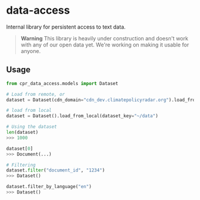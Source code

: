 # data-access

Internal library for persistent access to text data.

> **Warning**
> This library is heavily under construction and doesn't work with any of our open data yet. We're working on making it usable for anyone.

## Usage 

``` py
from cpr_data_access.models import Dataset

# Load from remote, or 
dataset = Dataset(cdn_domain="cdn_dev.climatepolicyradar.org").load_from_remote(dataset_key="cpr-data", limit=1000)

# load from local
dataset = Dataset().load_from_local(dataset_key="~/data")

# Using the dataset
len(dataset)
>>> 1000

dataset[0]
>>> Document(...)

# Filtering
dataset.filter("document_id", "1234")
>>> Dataset()

dataset.filter_by_language("en")
>>> Dataset()
```